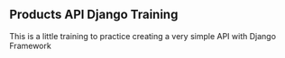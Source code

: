 ## Products API Django Training

This is a little training to practice creating a very simple API with Django Framework